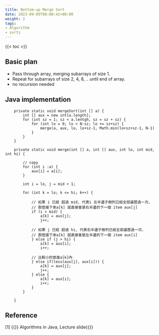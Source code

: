 ```yaml
---
title: Bottom-up Merge Sort
date: 2023-09-05T08:00:41+08:00
weight: 2
tags:
- Algorithm
- sorts
---
```


{{< toc >}}


## Basic plan

- Pass through array, merging subarrays of size 1.
- Repeat for subarrays of size 2, 4, 8, .. until end of array.
- no recursion needed


## Java implementation

```
    private static void mergeSort(int [] a) {
        int [] aux = new int[a.length];
        for (int sz = 1; sz < a.lentgh, sz = sz + sz) {
            for (int lo = 0; lo < N-sz; lo += sz+sz) {
                merge(a, aux, lo, lo+sz-1, Math.min(lo+sz+sz-1, N-1)
            }
        }
    }

    private static void merge(int [] a, int [] aux, int lo, int mid, int hi) {

        // copy
        for (int i :a) {
            aux[i] = a[i];
        }

        int i = lo, j = mid + 1;

        for (int k = lo; k <= hi; k++) {

            // 如果 i 已經 超過 mid, 代表i 左半邊子樹列已經全部遍歷過一次，
            // 那麼接下來a[k] 就直接會是右半邊的下一個 item aux[j]
            if (i > mid) {
                a[k] = aux[j];
                j++;

            // 如果 j 已經 超過 hi, 代表右半邊子樹列已經全部遍歷過一次，
            // 那麼接下來a[k] 就直接會是左半邊的下一個 item aux[i]
            } else if (j > hi) {
                a[k] = aux[i];
                i++;

            // 比較小的放進a[k]內
            } else if(less(aux[j], aux[i])) {
                a[k] = aux[j];
                j++;
            } else {
                a[k] = aux[i];
                i++;
            }
        }

    }
```




## Reference

<div id="refer-anchor-1"></div>

[1] {{<ref-out href="https://algs4.cs.princeton.edu/lectures/keynote/22Mergesort.pdf">}} Algorithms in Java, Lecture slide{{</ref-out>}}

